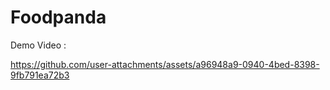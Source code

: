 # Foodpanda

Demo Video :

https://github.com/user-attachments/assets/a96948a9-0940-4bed-8398-9fb791ea72b3
